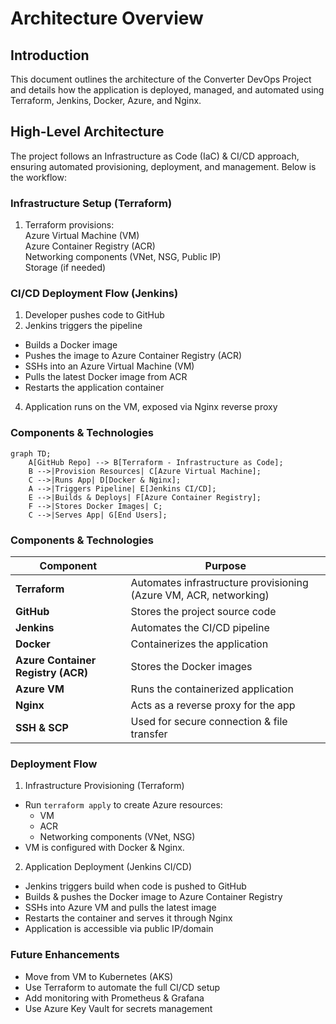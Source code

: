 # Architecture Overview

## Introduction
This document outlines the architecture of the Converter DevOps Project and details how the application is deployed, managed, and automated using Terraform, Jenkins, Docker, Azure, and Nginx.


## High-Level Architecture
The project follows an Infrastructure as Code (IaC) & CI/CD approach, ensuring automated provisioning, deployment, and management. Below is the workflow:


### Infrastructure Setup (Terraform)
1. Terraform provisions: </br>
Azure Virtual Machine (VM) </br>
Azure Container Registry (ACR) </br>
Networking components (VNet, NSG, Public IP) </br>
Storage (if needed)


### CI/CD Deployment Flow (Jenkins)
1. Developer pushes code to GitHub
2. Jenkins triggers the pipeline </br>
- Builds a Docker image </br>
- Pushes the image to Azure Container Registry (ACR) </br>
- SSHs into an Azure Virtual Machine (VM) </br>
- Pulls the latest Docker image from ACR </br>
- Restarts the application container
4. Application runs on the VM, exposed via Nginx reverse proxy

### Components & Technologies

```mermaid
graph TD;
    A[GitHub Repo] --> B[Terraform - Infrastructure as Code];
    B -->|Provision Resources| C[Azure Virtual Machine];
    C -->|Runs App| D[Docker & Nginx];
    A -->|Triggers Pipeline| E[Jenkins CI/CD];
    E -->|Builds & Deploys| F[Azure Container Registry];
    F -->|Stores Docker Images| C;
    C -->|Serves App| G[End Users];
```

### Components & Technologies

| **Component** | **Purpose** |
|--------------|------------|
| **Terraform** | Automates infrastructure provisioning (Azure VM, ACR, networking) |
| **GitHub** | Stores the project source code |
| **Jenkins** | Automates the CI/CD pipeline |
| **Docker** | Containerizes the application |
| **Azure Container Registry (ACR)** | Stores the Docker images |
| **Azure VM** | Runs the containerized application |
| **Nginx** | Acts as a reverse proxy for the app |
| **SSH & SCP** | Used for secure connection & file transfer |


### Deployment Flow
1. Infrastructure Provisioning (Terraform)
- Run `terraform apply` to create Azure resources:
    - VM
    - ACR
    - Networking components (VNet, NSG)
- VM is configured with Docker & Nginx.
  
2. Application Deployment (Jenkins CI/CD)
- Jenkins triggers build when code is pushed to GitHub
- Builds & pushes the Docker image to Azure Container Registry
- SSHs into Azure VM and pulls the latest image
- Restarts the container and serves it through Nginx
- Application is accessible via public IP/domain
  
### Future Enhancements
- Move from VM to Kubernetes (AKS)
- Use Terraform to automate the full CI/CD setup
- Add monitoring with Prometheus & Grafana
- Use Azure Key Vault for secrets management
